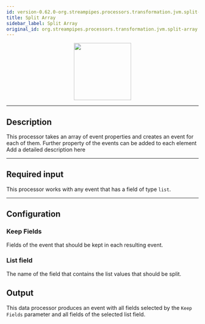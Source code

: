```yaml
---
id: version-0.62.0-org.streampipes.processors.transformation.jvm.split-array
title: Split Array
sidebar_label: Split Array
original_id: org.streampipes.processors.transformation.jvm.split-array
---
```




<p align="center"> 
    <img src="/docs/img/pipeline-elements/org.streampipes.processors.transformation.jvm.split-array/icon.png" width="150px;" class="pe-image-documentation"/>
</p>

***

## Description

This processor takes an array of event properties and creates an event for each of them. Further property of the events can be added to each element
Add a detailed description here

***

## Required input

This processor works with any event that has a field of type ``list``.

***

## Configuration

### Keep Fields

Fields of the event that should be kept in each resulting event.

### List field

The name of the field that contains the list values that should be split.


## Output

This data processor produces an event with all fields selected by the ``Keep Fields`` parameter and all fields of the
 selected list field.
